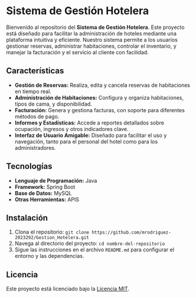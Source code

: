 # Sistema de Gestión Hotelera

Bienvenido al repositorio del **Sistema de Gestión Hotelera**. Este proyecto está diseñado para facilitar la administración de hoteles mediante una plataforma intuitiva y eficiente. Nuestro sistema permite a los usuarios gestionar reservas, administrar habitaciones, controlar el inventario, y manejar la facturación y el servicio al cliente con facilidad.

## Características

- **Gestión de Reservas:** Realiza, edita y cancela reservas de habitaciones en tiempo real.
- **Administración de Habitaciones:** Configura y organiza habitaciones, tipos de cama, y disponibilidad.
- **Facturación:** Genera y gestiona facturas, con soporte para diferentes métodos de pago.
- **Informes y Estadísticas:** Accede a reportes detallados sobre ocupación, ingresos y otros indicadores clave.
- **Interfaz de Usuario Amigable:** Diseñado para facilitar el uso y navegación, tanto para el personal del hotel como para los administradores.

## Tecnologías

- **Lenguaje de Programación:** Java
- **Framework:** Spring Boot
- **Base de Datos:** MySQL
- **Otras Herramientas:** APIS

## Instalación

1. Clona el repositorio: `git clone https://github.com/mrodriguez-2023292/Gestion_Hotelera.git`
2. Navega al directorio del proyecto: `cd nombre-del-repositorio`
3. Sigue las instrucciones en el archivo `README.md` para configurar el entorno y las dependencias.

## Licencia

Este proyecto está licenciado bajo la [Licencia MIT](LICENSE).
